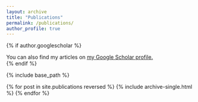 ```yaml
---
layout: archive
title: "Publications"
permalink: /publications/
author_profile: true
---
```


{% if author.googlescholar %}
  <div>You can also find my articles on <u><a href="{{author.googlescholar}}">my Google Scholar profile</a>.</u></div>
{% endif %}

{% include base_path %}

{% for post in site.publications reversed %}
  {% include archive-single.html %}
{% endfor %}
